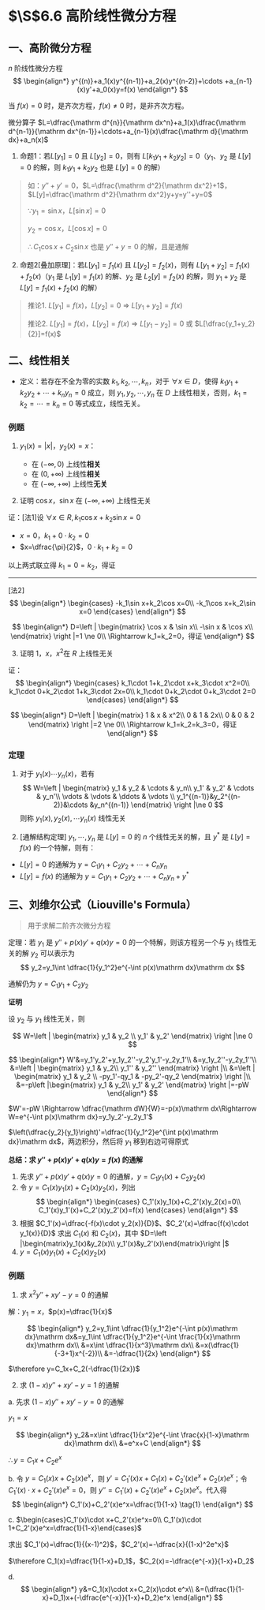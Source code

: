 # $\S$6.6 高阶线性微分方程
## 一、高阶微分方程
$n$ 阶线性微分方程
$$
\begin{align*}
y^{(n)}+a_1(x)y^{(n-1)}+a_2(x)y^{(n-2)}+\cdots +a_{n-1}(x)y'+a_0(x)y=f(x)
\end{align*}
$$

当 $f(x)=0$ 时，是齐次方程，$f(x)\ne 0$ 时，是非齐次方程。

微分算子 $L=\dfrac{\mathrm d^{n}}{\mathrm dx^n}+a_1(x)\dfrac{\mathrm d^{n-1}}{\mathrm dx^{n-1}}+\cdots+a_{n-1}(x)\dfrac{\mathrm d}{\mathrm dx}+a_n(x)$

1. 命题1：若$L[y_1]=0$ 且 $L[y_2]=0$，则有 $L[k_1y_1+k_2y_2]=0$（$y_1$、$y_2$ 是 $L[y]=0$ 的解，则 $k_1y_1+k_2y_2$ 也是 $L[y]=0$ 的解）

> 如：$y''+y'=0$，$L=\dfrac{\mathrm d^2}{\mathrm dx^2}+1$，$L[y]=\dfrac{\mathrm d^2}{\mathrm dx^2}y+y=y''+y=0$
>
> $\because y_1=\sin x$，$L[\sin x]=0$
>
> $y_2=\cos x$，$L[\cos x]=0$
>
> $\therefore C_1\cos x+C_2\sin x$ 也是 $y''+y=0$ 的解，且是通解

2. 命题2[叠加原理]：若$L[y_1]=f_1(x)$ 且 $L[y_2]=f_2(x)$，则有 $L[y_1+y_2]=f_1(x)+f_2(x)$（$y_1$ 是 $L_1[y]=f_1(x)$ 的解、$y_2$ 是 $L_2[y]=f_2(x)$ 的解，则 $y_1+y_2$ 是 $L[y]=f_1(x)+f_2(x)$ 的解）

> 推论1. $L[y_1]=f(x)$，$L[y_2]=0$ $\Rightarrow$ $L[y_1+y_2]=f(x)$
>
> 推论2. $L[y_1]=f(x)$，$L[y_2]=f(x)$ $\Rightarrow$ $L[y_1-y_2]=0$ 或 $L[\dfrac{y_1+y_2}{2}]=f(x)$

## 二、线性相关

* 定义：若存在不全为零的实数 $k_1,k_2,\cdots,k_n$，对于 $\forall x \in D$，使得 $k_1y_1+k_2y_2+\cdots +k_ny_n=0$ 成立，则 $y_1,y_2,\cdots,y_n$ 在 $D$ 上线性相关，否则，$k_1=k_2=\cdots=k_n=0$ 等式成立，线性无关。

### 例题
1. $y_1(x)=|x|$，$y_2(x)=x$：
    - 在 $(-\infty, 0)$ 上线性**相关**
    - 在 $(0, +\infty)$ 上线性**相关**
    - 在 $(-\infty, +\infty)$ 上线性**无关**

2. 证明 $\cos x$，$\sin x$ 在 $(-\infty,+\infty)$ 上线性无关

证：[法1]设 $\forall x\in R, k_1\cos x+k_2\sin x=0$
* $x=0$，$k_1+0\cdot k_2=0$
* $x=\dfrac{\pi}{2}$，$0\cdot k_1+k_2=0$

以上两式联立得 $k_1=0=k_2$，得证

---
[法2]
$$
\begin{align*}
\begin{cases}
-k_1\sin x+k_2\cos x=0\\
-k_1\cos x+k_2\sin x=0
\end{cases}
\end{align*}
$$

$$
\begin{align*}
D=\left | \begin{matrix}
\cos x & \sin x\\
-\sin x & \cos x\\
\end{matrix} \right |=1 \ne 0\\
\Rightarrow k_1=k_2=0，得证
\end{align*}
$$

3. 证明 $1$，$x$，$x^2$在 $R$ 上线性无关

证：
$$
\begin{align*}
\begin{cases}
k_1\cdot 1+k_2\cdot x+k_3\cdot x^2=0\\
k_1\cdot 0+k_2\cdot 1+k_3\cdot 2x=0\\
k_1\cdot 0+k_2\cdot 0+k_3\cdot 2=0
\end{cases}
\end{align*}
$$

$$
\begin{align*}
D=\left | \begin{matrix}
1 & x & x^2\\
0 & 1 & 2x\\
0 & 0 & 2
\end{matrix} \right |=2 \ne 0\\
\Rightarrow k_1=k_2=k_3=0，得证
\end{align*}
$$

### 定理
1. 对于 $y_1(x)\cdots y_n(x)$，若有
$$
W=\left | \begin{matrix}
y_1 & y_2 & \cdots & y_n\\
y_1' & y_2' & \cdots & y_n'\\
\vdots & \vdots & \ddots & \vdots \\
y_1^{(n-1)}&y_2^{(n-2)}&\cdots &y_n^{(n-1)}
\end{matrix} \right |\ne 0
$$
则称 $y_1(x),y_2(x),\cdots y_n(x)$ 线性无关

2. [通解结构定理]
$y_1, \cdots , y_n$ 是 $L[y]=0$ 的 $n$ 个线性无关的解，且 $y^*$ 是 $L[y]=f(x)$ 的一个特解，则有：
* $L[y]=0$ 的通解为 $y=C_1y_1+C_2y_2+\cdots + C_ny_n$
* $L[y]=f(x)$ 的通解为 $y=C_1y_1+C_2y_2+\cdots +C_ny_n+y^*$

## 三、刘维尔公式（Liouville's Formula）
> 用于求解二阶齐次微分方程

定理：若 $y_1$ 是 $y''+p(x)y'+q(x)y=0$ 的一个特解，则该方程另一个与 $y_1$ 线性无关的解 $y_2$ 可以表示为
$$
y_2=y_1\int \dfrac{1}{y_1^2}e^{-\int p(x)\mathrm dx}\mathrm dx
$$

通解仍为 $y=C_1y_1+C_2y_2$

**证明**

设 $y_2$ 与 $y_1$ 线性无关，则

$$
W=\left | \begin{matrix}
y_1 & y_2 \\
y_1' & y_2'
\end{matrix} \right |\ne 0
$$

$$
\begin{align*}
W'&=y_1'y_2'+y_1y_2''-y_2'y_1'-y_2y_1'\\
&=y_1y_2''-y_2y_1''\\
&=\left | \begin{matrix}
y_1 & y_2\\
y_1'' & y_2''
\end{matrix} \right |\\
&=\left | \begin{matrix}
y_1 & y_2 \\
-py_1'-qy_1 & -py_2'-qy_2
\end{matrix} \right |\\
&=-p\left |\begin{matrix}
y_1 & y_2\\
y_1' & y_2'
\end{matrix} \right |=-pW
\end{align*}
$$

$W'=-pW \Rightarrow \dfrac{\mathrm dW}{W}=-p(x)\mathrm dx\Rightarrow W=e^{-\int p(x)\mathrm dx}=y_1y_2'-y_2y_1'$

$\left(\dfrac{y_2}{y_1}\right)'=\dfrac{1}{y_1^2}e^{\int p(x)\mathrm dx}\mathrm dx$，两边积分，然后将 $y_1$ 移到右边可得原式

**总结：求 $y''+p(x)y'+q(x)y=f(x)$ 的通解**

1. 先求 $y''+p(x)y'+q(x)y=0$ 的通解，$y=C_1y_1(x)+C_2y_2(x)$
2. 令 $y=C_1(x)y_1(x)+C_2(x)y_2(x)$，列出
$$
\begin{align*}
\begin{cases}
C_1'(x)y_1(x)+C_2'(x)y_2(x)=0\\
C_1'(x)y_1'(x)+C_2'(x)y_2'(x)=f(x)
\end{cases}
\end{align*}
$$
3. 根据 $C_1'(x)=\dfrac{-f(x)\cdot y_2(x)}{D}$、$C_2'(x)=\dfrac{f(x)\cdot y_1(x)}{D}$ 求出 $C_1(x)$ 和 $C_2(x)$，其中 $D=\left |\begin{matrix}y_1(x)&y_2(x)\\ y_1'(x)&y_2'(x)\end{matrix}\right |$
4. $y=C_1(x)y_1(x)+C_2(x)y_2(x)$

### 例题
1. 求 $x^2y''+xy'-y=0$ 的通解

解：$y_1=x$，$p(x)=\dfrac{1}{x}$

$$
\begin{align*}
y_2=y_1\int \dfrac{1}{y_1^2}e^{-\int p(x)\mathrm dx}\mathrm dx&=y_1\int \dfrac{1}{y_1^2}e^{-\int \frac{1}{x}\mathrm dx}\mathrm dx\\
&=x\int \dfrac{1}{x^3}\mathrm dx\\
&=x(\dfrac{1}{-3+1}x^{-2})\\
&=-\dfrac{1}{2x}
\end{align*}
$$

$\therefore y=C_1x+C_2(-\dfrac{1}{2x})$

2. 求 $(1-x)y''+xy'-y=1$ 的通解

a. 先求 $(1-x)y''+xy'-y=0$ 的通解

$y_1=x$

$$
\begin{align*}
y_2&=x\int \dfrac{1}{x^2}e^{-\int \frac{x}{1-x}\mathrm dx}\mathrm dx\\
&=e^x+C
\end{align*}
$$

$\therefore y=C_1x+C_2e^x$

b. 令 $y=C_1(x)x+C_2(x)e^x$，则 $y'=C_1'(x)x+C_1(x)+C_2'(x)e^x+C_2(x)e^x$；令 $C_1'(x)\cdot x+C_2'(x)e^x=0$，则 $y''=C_1'(x)+C_2'(x)e^x+C_2(x)e^x$。代入得
$$
\begin{align*}
C_1'(x)+C_2'(x)e^x=\dfrac{1}{1-x} \tag{1}
\end{align*}
$$

c. $\begin{cases}C_1'(x)\cdot x+C_2'(x)e^x=0\\ C_1'(x)\cdot 1+C_2'(x)e^x=\dfrac{1}{1-x}\end{cases}$

求出 $C_1'(x)=\dfrac{1}{(x-1)^2}$，$C_2'(x)=-\dfrac{x}{(1-x)^2e^x}$

$\therefore C_1(x)=\dfrac{1}{1-x}+D_1$，$C_2(x)=-\dfrac{e^{-x}}{1-x}+D_2$

d.
$$
\begin{align*}
y&=C_1(x)\cdot x+C_2(x)\cdot e^x\\
&=(\dfrac{1}{1-x}+D_1)x+(-\dfrac{e^{-x}}{1-x}+D_2)e^x
\end{align*}
$$
